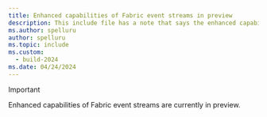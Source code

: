 ```yaml
---
title: Enhanced capabilities of Fabric event streams in preview
description: This include file has a note that says the enhanced capabilities of Fabric event streams are currently in preview.
ms.author: spelluru
author: spelluru
ms.topic: include
ms.custom:
  - build-2024
ms.date: 04/24/2024
---
```



> [!IMPORTANT]
> Enhanced capabilities of Fabric event streams are currently in preview. 
